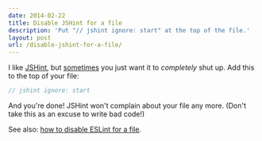 ```yaml
---
date: 2014-02-22
title: Disable JSHint for a file
description: 'Put "// jshint ignore: start" at the top of the file.'
layout: post
url: /disable-jshint-for-a-file/
---
```


I like [JSHint](http://jshint.com/), but [sometimes](http://js1k.com/) you just want it to _completely_ shut up. Add this to the top of your file:

```js
// jshint ignore: start
```

And you're done! JSHint won't complain about your file any more. (Don't take this as an excuse to write bad code!)

See also: [how to disable ESLint for a file](/disable-eslint-for-a-file/).
